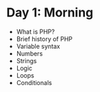 # Day 1: Morning

- What is PHP?
- Brief history of PHP
- Variable syntax
- Numbers
- Strings
- Logic
- Loops
- Conditionals
